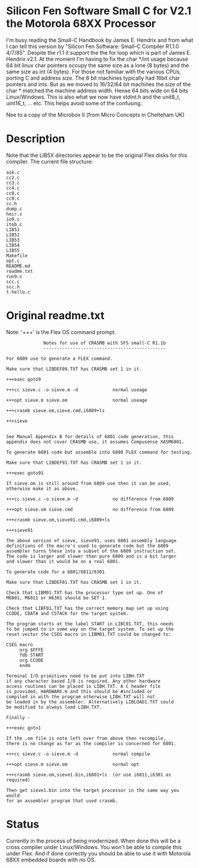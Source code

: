 # Silicon Fen Software Small C for V2.1 the Motorola 68XX Processor

I'm busy reading the Small-C Handbook by James E. Hendrix and from what I can tell this version by "Silicon Fen Software: Small-C Compiler R1.1.0 4/7/85". Despite the r1.1 it support the the for loop which is part of James E. Hendrix v2.1. At the moment I'm having to fix the char */int usage because 64 bit linux char pointers occupy the same size as a lone (8 bytes) and the same size as int (4 bytes). For those not familiar with the various CPUs, porting C and address size. The 8 bit machines typically had 16bit char pointers and ints. But as we moved to 16/32/64 bit machines the size of the char * matched the machine address width. Hense 64 bits wide on 64 bits Linux/Windows. This is also what we now have stdint.h and the unit8_t, uint16_t, ... etc. This helps avoid some of the confusing.

Nee to a copy of the Microbox II (from Micro Concepts in Chelteham UK)

# Description

Note that the LIB5X directories appear to be the original Flex disks for this compiler.
The current file structure:

```
ask.c
cc2.c
cc3.c
cc4.c
cc8.c
cc9.c
cc.h
dump.c
heir.c
io9.c
itob.c
LIB51
LIB52
LIB53
LIB54
LIB55
Makefile
opt.c
README.md
readme.txt
run9.c
scc.c
scc.h
t-hello.c
```

# Original readme.txt

Note: '+++' is the Flex OS command prompt.

```
              Notes for use of CRASMB with SFS small-C R1.1b
              ----------------------------------------------

For 6809 use to generate a FLEX command.

Make sure that LIBDEF09.TXT has CRASMB set 1 in it.

+++exec goto9

+++cc sieve.c -o sieve.m -d             normal useage

+++opt sieve.m sieve.om                 normal useage

+++crasmb sieve.om,sieve.cmd,i6809+ls

+++sieve


See Manual Appendix B for details of 6801 code generation, this
appendix does not cover CRASMB use, it assumes Compusense XASM6801.

To generate 6801 code but assemble into 6809 FLEX command for testing.

Make sure that LIBDEF91.TXT has CRASMB set 1 in it.

+++exec goto91

If sieve.om is still around from 6809 use then it can be used,
otherwise make it as above.

+++cc sieve.c -o sieve.m -d             no difference from 6809

+++opt sieve.om sieve.cmd               no difference from 6809

+++crasmb sieve.om,sieve91.cmd,i6809+ls

+++sieve91

The above version of sieve, sieve91, uses 6801 assembly language
definitions of the macro's used to generate code but the 6809
assembler turns these into a subset of the 6809 instruction set.
The code is larger and slower than pure 6809 and is a bit larger
and slower than it would be on a real 6801.

To generate code for a 6801/6811/6301

Make sure that LIBDEF01.TXT has CRASMB set 1 in it.

Check that LIBM01.TXT has the processor type set up. One of
M6801, M6811 or H6301 should be SET 1.

Check that LIBF01.TXT has the correct memory map set up using
CCODE, CDATA and CSTACK for the target system.

The program starts at the label START in LIBC01.TXT, this needs
to be jumped to in some way on the target system. To set up the
reset vector the CSEG macro in LIBM01.TXT could be changed to:

CSEG macro
     org $FFFE
     fdb START
     org CCODE
     endm

Terminal I/O primitives need to be put into LIBH.TXT
if any character based I/O is required. Any other hardware
access routines can be placed in LIBH.TXT. A C header file
is provided, HARDWARE.H and this should be #included or
compiled in with the program otherwise LIBH.TXT will not
be loaded in by the assembler. Alternatively LIBLOAD1.TXT could
be modified to always load LIBH.TXT.

Finally -

+++exec goto1

If the .om file is note left over from above then recompile,
there is no change as far as the compiler is concerned for 6801.

+++cc sieve.c -o sieve.m -d             normal compile

+++opt sieve.m sieve.om                 normal opt

+++crasmb sieve.om,sieve1.bin,i6801+ls  (or use i6811,i6301 as required)

Then get sieve1.bin into the target processor in the same way you would
for an assembler program that used crasmb.
```

# Status

Currently in the process of being modernized. When done this will be a cross compiler under Linux/Windows. You won't be able to compile this under Flex. And if done correctly you should be able to use it with Motorola 68XX embedded boards with no OS.

